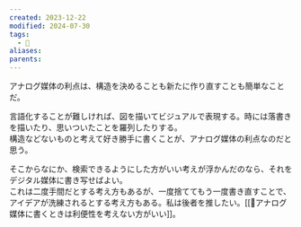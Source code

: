 ```yaml
---
created: 2023-12-22
modified: 2024-07-30
tags:
  - 💭
aliases: 
parents: 
---
```

アナログ媒体の利点は、構造を決めることも新たに作り直すことも簡単なことだ。

言語化することが難しければ、図を描いてビジュアルで表現する。時には落書きを描いたり、思いついたことを羅列したりする。  
構造などないものと考えて好き勝手に書くことが、アナログ媒体の利点なのだと思う。

そこからなにか、検索できるようにした方がいい考えが浮かんだのなら、それをデジタル媒体に書き写せばよい。  
これは二度手間だとする考え方もあるが、一度捨ててもう一度書き直すことで、アイデアが洗練されるとする考え方もある。私は後者を推したい。[[💭アナログ媒体に書くときは利便性を考えない方がいい]]。

